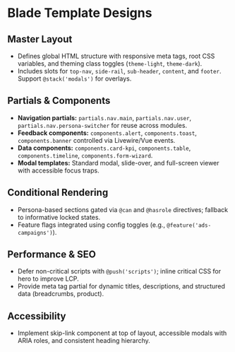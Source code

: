 # Blade Template Designs

## Master Layout
- Defines global HTML structure with responsive meta tags, root CSS variables, and theming class toggles (`theme-light`, `theme-dark`).
- Includes slots for `top-nav`, `side-rail`, `sub-header`, `content`, and `footer`. Support `@stack('modals')` for overlays.

## Partials & Components
- **Navigation partials:** `partials.nav.main`, `partials.nav.user`, `partials.nav.persona-switcher` for reuse across modules.
- **Feedback components:** `components.alert`, `components.toast`, `components.banner` controlled via Livewire/Vue events.
- **Data components:** `components.card-kpi`, `components.table`, `components.timeline`, `components.form-wizard`.
- **Modal templates:** Standard modal, slide-over, and full-screen viewer with accessible focus traps.

## Conditional Rendering
- Persona-based sections gated via `@can` and `@hasrole` directives; fallback to informative locked states.
- Feature flags integrated using config toggles (e.g., `@feature('ads-campaigns')`).

## Performance & SEO
- Defer non-critical scripts with `@push('scripts')`; inline critical CSS for hero to improve LCP.
- Provide meta tag partial for dynamic titles, descriptions, and structured data (breadcrumbs, product). 

## Accessibility
- Implement skip-link component at top of layout, accessible modals with ARIA roles, and consistent heading hierarchy.
